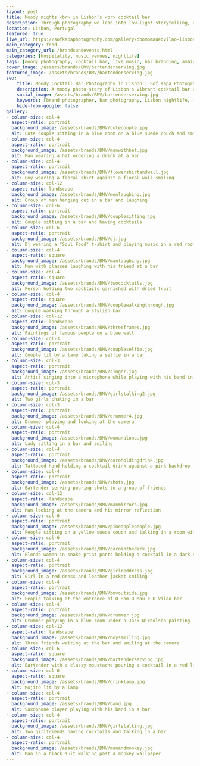 ```yaml
---
layout: post
title: Moody nights <br> in Lisbon's <br> cocktail bar
description: Through photography we lean into low-light storytelling, using ambient glows, deep shadows, and rich tones to preserve the venue’s authentic vibe without artificial polish. Each image invites the viewer to feel the music, taste the cocktails, and step into the scene as if they’ve already been there.
location: Lisbon, Portugal
featured: true
live_url: https://sofkapaphotography.com/gallery/obomomaueovilao-lisbon
main_category: food
main_category_url: /brandsandevents.html
categories: [hospitality, music venues, nightlife]
tags: [moody photography, cocktail bar, live music, bar branding, ambient lighting, Lisbon nightlife, creative spaces, event photography, low-light photography, brand storytelling, Sof Kapa Photography]
cover_image: /assets/brands/BMV/bartenderserving.jpg
featured_image: /assets/brands/BMV/bartenderserving.jpg
seo:
    title: Moody Cocktail Bar Photography in Lisbon | Sof Kapa Photography
    description: A moody photo story of Lisbon's vibrant cocktail bar O Bom O Mau e O Vilão — capturing music, movement, and nightlife through cinematic photography.
    social_image: /assets/brands/BMV/bartenderserving.jpg
    keywords: [brand photographer, bar photography, Lisbon nightlife, music venue, cocktail bar photos, moody photography, Portugal events]
    hide-from-google: false 
gallery:
- column-size: col-4
  aspect-ratio: portrait
  background_image: /assets/brands/BMV/cutecouple.jpg
  alt: Cute couple sitting in a blue room on a blue suede couch and smilling
- column-size: col-4
  aspect-ratio: portrait
  background_image: /assets/brands/BMV/manwithhat.jpg
  alt: Man wearing a hat ordering a drink at a bar
- column-size: col-4
  aspect-ratio: portrait
  background_image: /assets/brands/BMV/flowershirtandwall.jpg
  alt: Guy wearing a floral shirt against a floral wall smiling
- column-size: col-12
  aspect-ratio: landscape
  background_image: /assets/brands/BMV/menlaughing.jpg
  alt: Group of men hanging out in a bar and laughing
- column-size: col-6
  aspect-ratio: portrait
  background_image: /assets/brands/BMV/couplesitting.jpg
  alt: Couple sitting in a bar and having cocktails
- column-size: col-6
  aspect-ratio: portrait
  background_image: /assets/brands/BMV/dj.jpg
  alt: Dj wearing a "Soul Food" t-shirt and playing music in a red room 
- column-size: col-4
  aspect-ratio: square
  background_image: /assets/brands/BMV/manlaughing.jpg
  alt: Man with glasses laughing with his friend at a bar
- column-size: col-4
  aspect-ratio: square
  background_image: /assets/brands/BMV/twococktails.jpg
  alt: Person holding two cocktails garnished with dried fruit
- column-size: col-4
  aspect-ratio: square
  background_image: /assets/brands/BMV/couplewalkingthrough.jpg
  alt: Couple walking through a stylish bar
- column-size: col-12
  aspect-ratio: landscape
  background_image: /assets/brands/BMV/threeframes.jpg
  alt: Paintings of famous people on a blue wall
- column-size: col-3
  aspect-ratio: portrait
  background_image: /assets/brands/BMV/coupleselfie.jpg
  alt: Couple lit by a lamp taking a selfie in a bar
- column-size: col-3
  aspect-ratio: portrait
  background_image: /assets/brands/BMV/singer.jpg
  alt: Artist singing into a microphone while playing with his band in a bar
- column-size: col-3
  aspect-ratio: portrait
  background_image: /assets/brands/BMV/girlstalking2.jpg
  alt: Two girls chating in a bar
- column-size: col-3
  aspect-ratio: portrait
  background_image: /assets/brands/BMV/drummer4.jpg
  alt: Drummer playing and looking at the camera
- column-size: col-4
  aspect-ratio: portrait
  background_image: /assets/brands/BMV/womanalone.jpg
  alt: Lady sitting in a bar and smiling
- column-size: col-4
  aspect-ratio: portrait
  background_image: /assets/brands/BMV/caroholdingdrink.jpg
  alt: Tattooed hand holding a cocktail drink against a pink backdrop
- column-size: col-4
  aspect-ratio: portrait
  background_image: /assets/brands/BMV/shots.jpg
  alt: Bartender serving pouring shots to a group of friends
- column-size: col-12
  aspect-ratio: landscape
  background_image: /assets/brands/BMV/manmirrors.jpg
  alt: Man looking at the camera and his mirror reflection
- column-size: col-6
  aspect-ratio: portrait
  background_image: /assets/brands/BMV/pineapplepeople.jpg
  alt: People sitting on a yellow suede couch and talking in a room with pineapple wallpaper
- column-size: col-6
  aspect-ratio: portrait
  background_image: /assets/brands/BMV/carointhedark.jpg
  alt: Blonde women in snake print pants holding a cocktail in a dark room 
- column-size: col-4
  aspect-ratio: portrait
  background_image: /assets/brands/BMV/girlreddress.jpg
  alt: Girl in a red dress and leather jacket smiling
- column-size: col-4
  aspect-ratio: portrait
  background_image: /assets/brands/BMV/bmvoutside.jpg
  alt: People talking at the entrance of O Bom O Mau e O Vilao bar 
- column-size: col-4
  aspect-ratio: portrait
  background_image: /assets/brands/BMV/drummer.jpg
  alt: Drummer playing in a blue room under a Jack Nicholson painting
- column-size: col-12
  aspect-ratio: landscape
  background_image: /assets/brands/BMV/boyssmiling.jpg
  alt: Three friends waiting at the bar and smiling at the camera
- column-size: col-6
  aspect-ratio: square
  background_image: /assets/brands/BMV/bartenderserving.jpg
  alt: Bartender with a classy moustache pouring a cocktail in a red lit bar
- column-size: col-6
  aspect-ratio: square
  background_image: /assets/brands/BMV/drinklamp.jpg
  alt: Mojito lit by a lamp
- column-size: col-4
  aspect-ratio: portrait
  background_image: /assets/brands/BMV/band.jpg
  alt: Saxophone player playing with his band in a bar
- column-size: col-4
  aspect-ratio: portrait
  background_image: /assets/brands/BMV/girlstalking.jpg
  alt: Two girlfriends having cocktails and talking in a bar
- column-size: col-4
  aspect-ratio: portrait
  background_image: /assets/brands/BMV/manandmonkey.jpg
  alt: Man in a black suit walking past a monkey wallpaper
---
```




